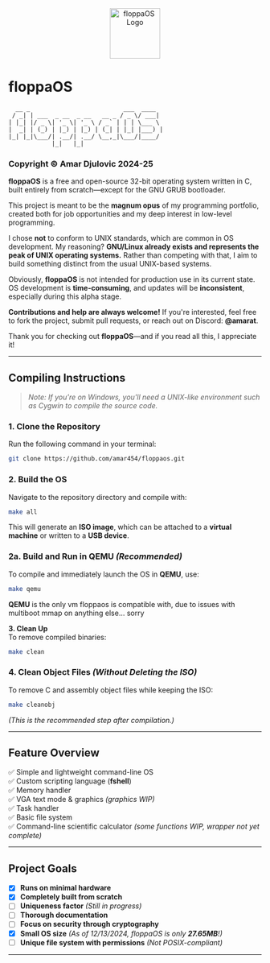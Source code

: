 <div style="text-align: center;">  
  <img src="https://github.com/amar454/floppaos/blob/main/floppaOS_logo.jpeg?raw=true" alt="floppaOS Logo" width="100">  
</div>  

# **floppaOS**  

```
  __ _                          ___  ____  
 / _| | ___  _ __  _ __   __ _ / _ \/ ___| 
| |_| |/ _ \| '_ \| '_ \ / _` | | | \___ \ 
|  _| | (_) | |_) | |_) | (_| | |_| |___) |
|_| |_|\___/| .__/| .__/ \__,_|\___/|____/ 
            |_|   |_|                             
```  

### **Copyright © Amar Djulovic 2024-25**  

**floppaOS** is a free and open-source 32-bit operating system written in C, built entirely from scratch—except for the GNU GRUB bootloader.  

This project is meant to be the **magnum opus** of my programming portfolio, created both for job opportunities and my deep interest in low-level programming.  

I chose **not** to conform to UNIX standards, which are common in OS development. My reasoning? **GNU/Linux already exists and represents the peak of UNIX operating systems.** Rather than competing with that, I aim to build something distinct from the usual UNIX-based systems.  

Obviously, **floppaOS** is not intended for production use in its current state. OS development is **time-consuming**, and updates will be **inconsistent**, especially during this alpha stage.  

**Contributions and help are always welcome!** If you're interested, feel free to fork the project, submit pull requests, or reach out on Discord: **@amarat**.  

Thank you for checking out **floppaOS**—and if you read all this, I appreciate it!  

---

## **Compiling Instructions**  

> *Note: If you're on Windows, you'll need a UNIX-like environment such as Cygwin to compile the source code.*  

### **1. Clone the Repository**  
Run the following command in your terminal:  
```bash
git clone https://github.com/amar454/floppaos.git
```

### **2. Build the OS**  
Navigate to the repository directory and compile with:  
```bash
make all
```  
This will generate an **ISO image**, which can be attached to a **virtual machine** or written to a **USB device**.  

### **2a. Build and Run in QEMU** *(Recommended)*  
To compile and immediately launch the OS in **QEMU**, use:  
```bash
make qemu
```  
**QEMU** is the only vm floppaos is compatible with, due to issues with multiboot mmap on anything else... sorry

**3. Clean Up**  
To remove compiled binaries:  
```bash
make clean
```  

### **4. Clean Object Files** *(Without Deleting the ISO)*  
To remove C and assembly object files while keeping the ISO:  
```bash
make cleanobj
```  
*(This is the recommended step after compilation.)*  

---

## **Feature Overview**  

✅ Simple and lightweight command-line OS  
✅ Custom scripting language (**fshell**)  
✅ Memory handler  
✅ VGA text mode & graphics *(graphics WIP)*  
✅ Task handler  
✅ Basic file system  
✅ Command-line scientific calculator *(some functions WIP, wrapper not yet complete)*  

---

## **Project Goals**  

- [x] **Runs on minimal hardware**  
- [x] **Completely built from scratch**  
- [ ] **Uniqueness factor** *(Still in progress)*  
- [ ] **Thorough documentation**  
- [ ] **Focus on security through cryptography**  
- [x] **Small OS size** *(As of 12/13/2024, floppaOS is only **27.65MB**!)*  
- [ ] **Unique file system with permissions** *(Not POSIX-compliant)*  

---